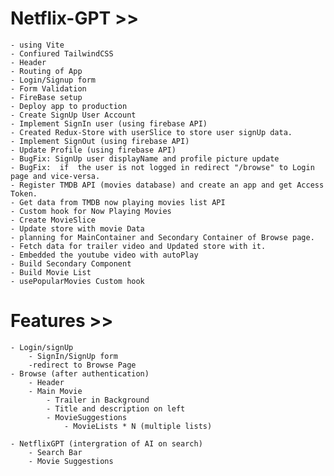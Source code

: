 # Netflix-GPT >>
    - using Vite
    - Confiured TailwindCSS
    - Header
    - Routing of App
    - Login/Signup form
    - Form Validation   
    - FireBase setup
    - Deploy app to production
    - Create SignUp User Account
    - Implement SignIn user (using firebase API) 
    - Created Redux-Store with userSlice to store user signUp data.
    - Implement SignOut (using firebase API) 
    - Update Profile (using firebase API) 
    - BugFix: SignUp user displayName and profile picture update
    - BugFix:  if  the user is not logged in redirect "/browse" to Login page and vice-versa.
    - Register TMDB API (movies database) and create an app and get Access Token.
    - Get data from TMDB now playing movies list API
    - Custom hook for Now Playing Movies 
    - Create MovieSlice 
    - Update store with movie Data
    - planning for MainContainer and Secondary Container of Browse page.
    - Fetch data for trailer video and Updated store with it.
    - Embedded the youtube video with autoPlay
    - Build Secondary Component
    - Build Movie List
    - usePopularMovies Custom hook

# Features >>
    - Login/signUp 
        - SignIn/SignUp form 
        -redirect to Browse Page
    - Browse (after authentication)
        - Header 
        - Main Movie 
            - Trailer in Background
            - Title and description on left
            - MovieSuggestions
                - MovieLists * N (multiple lists)
                
    - NetflixGPT (intergration of AI on search)
        - Search Bar
        - Movie Suggestions
